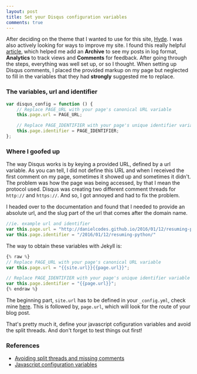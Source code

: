 ```yaml
---
layout: post
title: Set your Disqus configuration variables 
comments: true
---
```


After deciding on the theme that I wanted to use for this site, [Hyde](https://github.com/poole/hyde). I was also actively looking for ways to improve my site. I found this really helpful [article](http://joshualande.com/jekyll-github-pages-poole/), which helped me add an __Archive__ to see my posts in log format, __Analytics__ to track views and __Comments__ for feedback. After going through the steps, everything was well set up, or so I thought. When setting up Disqus comments, I placed the provided markup on my page but neglected to fill in the variables that they had **strongly** suggested me to replace.

### The variables, url and identifier

```javascript
var disqus_config = function () {
	// Replace PAGE_URL with your page's canonical URL variable
	this.page.url = PAGE_URL;

	// Replace PAGE_IDENTIFIER with your page's unique identifier variable
	this.page.identifier = PAGE_IDENTIFIER;  
};
``` 

### Where I goofed up

The way Disqus works is by keying a provided URL, defined by a url variable. As you can tell, I did not define this URL and when I received the first comment on my page, sometimes it showed up and sometimes it didn't. The problem was how the page was being accessed, by that I mean the protocol used. Disqus was creating two different comment threads for ```http://``` and ```https://```. And so, I got annoyed and had to fix the problem.

I headed over to the documentation and found that I needed to provide an absolute url, and the slug part of the url that comes after the domain name.

```javascript
//ie. example url and identifier
var this.page.url = "http://danielcodes.github.io/2016/01/12/resuming-python/"
var this.page.identifier = "/2016/01/12/resuming-python/"
```

The way to obtain these variables with Jekyll is:

```javascript
{% raw %}
// Replace PAGE_URL with your page's canonical URL variable
var this.page.url = "{{site.url}}{{page.url}}";

// Replace PAGE_IDENTIFIER with your page's unique identifier variable
var this.page.identifier = "{{page.url}}";
{% endraw %}
```

The beginning part, ```site.url``` has to be defined in your ```_config.yml```, check mine [here](https://github.com/danielcodes/danielcodes.github.io/blob/master/_config.yml). This is followed by, ```page.url```, which will look for the route of your blog post.

That's pretty much it, define your javascript cofiguration variables and avoid the split threads.
And don't forget to test things out first!

### References

* [Avoiding split threads and missing comments](https://help.disqus.com/customer/en/portal/articles/2158629)
* [Javascript configuration variables](https://help.disqus.com/customer/en/portal/articles/472098-javascript-configuration-variables)

